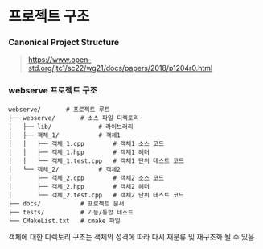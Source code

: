 # **프로젝트 구조**

### **Canonical Project Structure**
>https://www.open-std.org/jtc1/sc22/wg21/docs/papers/2018/p1204r0.html
### **webserve 프로젝트 구조**
    webserve/       # 프로젝트 루트
    ├── webserve/       # 소스 파일 디렉토리
    │   ├── lib/             # 라이브러리
    │   ├── 객체_1/           # 객체1
    │   │   ├── 객체_1.cpp        # 객체1 소스 코드
    │   │   ├── 객체_1.hpp        # 객체1 헤더
    │   │   └── 객체_1.test.cpp   # 객체1 단위 테스트 코드
    │   └── 객체_2/           # 객체2
    │       ├── 객체_2.cpp        # 객체2 소스 코드
    │       ├── 객체_2.hpp        # 객체2 헤더
    │       └── 객체_2.test.cpp   # 객체2 단위 테스트 코드
    ├── docs/           # 프로젝트 문서
    ├── tests/          # 기능/통합 테스트
    └── CMakeList.txt   # cmake 파일
객체에 대한 디렉토리 구조는 객체의 성격에 따라 다시 재분류 및 재구조화 될 수 있음